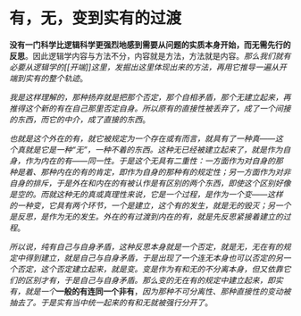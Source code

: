 # 有，无，变到实有的过渡

**没有一门科学比逻辑科学更强烈地感到需要从问题的实质本身开始，而无需先行的反思**。因此逻辑学内容与方法不分，内容就是方法，方法就是内容。_那么我们就有必要从逻辑学的[[开端]]这里，发掘出这里体现出来的方法，再用它推导一遍从开端到实有的整个轨迹_。

_我是这样理解的，那种扬弃就是把那个否定，那个自相矛盾，那个无建立起来，再推得这个新的有在自己那里否定自身。所以原有的直接性被丢弃了，成了一个间接的东西，而它的中介，成了直接的东西_。

_也就是这个外在的有，就它被规定为一个存在或有而言，就具有了一种真——这个真就是它是一种“无”，一种不着的东西。这种无已经被建立起来了，就是作为自身，作为内在的有——同一性。于是这个无具有二重性：一方面作为对自身的那种是着、那种内在的有的肯定，即作为自身的那种有的规定性；另一方面作为对非自身的排斥，于是外在和内在的有被认作是有区别的两个东西，即使这个区别好像是空的。而就这种无的真或真理性来说，它是一个过程，是作为一个变——这样的一种变，它具有两个环节，一个是建立，这个有的发生，就是无的毁灭；另一个是反思，是作为无的发生。外在的有过渡到内在的有，就是先反思紧接着建立的过程_。

_所以说，纯有自己与自身矛盾，这种反思本身就是一个否定，就是无，无在有的规定中得到建立，就是自己与自身矛盾，于是出现了一个连无本身也可以否定的另一个否定，这个否定建立起来，就是变。变是作为有和无的不分离本身，但又依靠它们的区别才有，于是自己与自身矛盾。那么变的无在有的规定中建立起来，即实有，就是一个_**一般的有连同一个非有**，_因为那种不可分离性、那种直接性的变动被抽去了。于是实有当中统一起来的有和无就被强行分开了_。